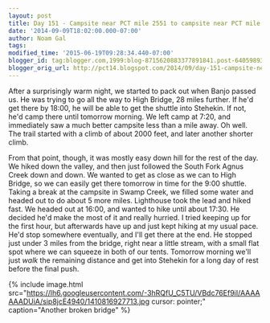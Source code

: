 ```yaml
---
layout: post
title: Day 151 - Campsite near PCT mile 2551 to campsite near PCT mile 2577
date: '2014-09-09T18:02:00.000-07:00'
author: Noam Gal
tags:
modified_time: '2015-06-19T09:28:34.440-07:00'
blogger_id: tag:blogger.com,1999:blog-8715620883377891841.post-6405989349573569544
blogger_orig_url: http://pct14.blogspot.com/2014/09/day-151-campsite-near-pct-mile-2551-to.html
---
```


 After a surprisingly warm night, we started to pack out when Banjo passed us. He was trying to go all the way to
 High Bridge, 28 miles further. If he'd get there by 18:00, he will be able to get the shuttle into Stehekin. If not,
 he'd camp there until tomorrow morning.
 We left camp at 7:20, and immediately saw a much better campsite less
 than a mile away. Oh well. The trail started with a climb of about 2000 feet, and later another shorter climb.

 From that point, though, it was mostly easy down hill for the rest of the day. We hiked down the valley, and then
 just followed the South Fork Agnus Creek down and down.
 We wanted to get as close as we can to High Bridge, so
 we can easily get there tomorrow in time for the 9:00 shuttle. Taking a break at the campsite in Swamp Creek, we
 filled some water and headed out to do about 5 more miles.
 Lighthouse took the lead and hiked fast. We headed
 out at 16:00, and wanted to hike until about 17:30. He decided he'd make the most of it and really hurried. I tried
 keeping up for the first hour, but afterwards have up and just kept hiking at my usual pace. He'd stop somewhere
 eventually, and I'll get there at the end.
 He stopped just under 3 miles from the bridge, right near a little
 stream, with a small flat spot where we can squeeze in both of our tents. Tomorrow morning we'll just _walk_
 the remaining distance and get into Stehekin for a long day of rest before the final push.


{% include image.html src="https://lh6.googleusercontent.com/-3hRQfU_C5TU/VBdc76Ef9iI/AAAAAAADUiA/sip8jcE4940/1410816927713.jpg cursor: pointer;" caption="Another broken bridge" %}

